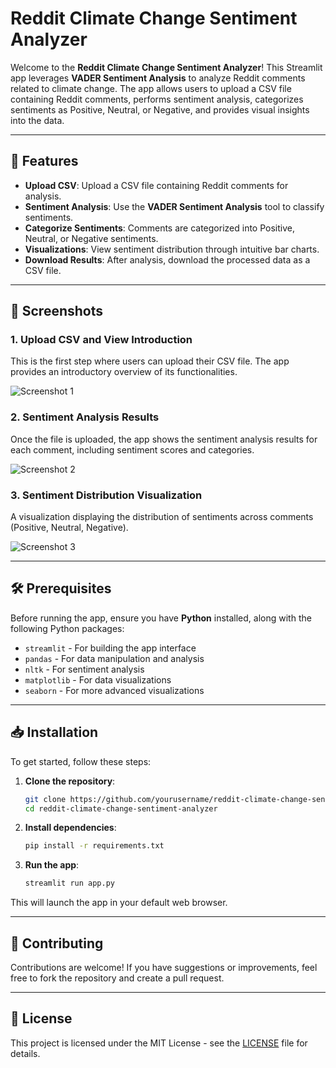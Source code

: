 # Reddit Climate Change Sentiment Analyzer

Welcome to the **Reddit Climate Change Sentiment Analyzer**! This Streamlit app leverages **VADER Sentiment Analysis** to analyze Reddit comments related to climate change. The app allows users to upload a CSV file containing Reddit comments, performs sentiment analysis, categorizes sentiments as Positive, Neutral, or Negative, and provides visual insights into the data.

---

## 🚀 Features

- **Upload CSV**: Upload a CSV file containing Reddit comments for analysis.
- **Sentiment Analysis**: Use the **VADER Sentiment Analysis** tool to classify sentiments.
- **Categorize Sentiments**: Comments are categorized into Positive, Neutral, or Negative sentiments.
- **Visualizations**: View sentiment distribution through intuitive bar charts.
- **Download Results**: After analysis, download the processed data as a CSV file.

---

## 📸 Screenshots

### 1. Upload CSV and View Introduction
This is the first step where users can upload their CSV file. The app provides an introductory overview of its functionalities.

![Screenshot 1](screenshots/screenshot1.png)

### 2. Sentiment Analysis Results
Once the file is uploaded, the app shows the sentiment analysis results for each comment, including sentiment scores and categories.

![Screenshot 2](screenshots/screenshot2.png)

### 3. Sentiment Distribution Visualization
A visualization displaying the distribution of sentiments across comments (Positive, Neutral, Negative).

![Screenshot 3](screenshots/screenshot3.png)

---

## 🛠️ Prerequisites

Before running the app, ensure you have **Python** installed, along with the following Python packages:

- `streamlit` - For building the app interface
- `pandas` - For data manipulation and analysis
- `nltk` - For sentiment analysis
- `matplotlib` - For data visualizations
- `seaborn` - For more advanced visualizations

---

## 📥 Installation

To get started, follow these steps:

1. **Clone the repository**:

    ```bash
    git clone https://github.com/yourusername/reddit-climate-change-sentiment-analyzer.git
    cd reddit-climate-change-sentiment-analyzer
    ```

2. **Install dependencies**:

    ```bash
    pip install -r requirements.txt
    ```

3. **Run the app**:

    ```bash
    streamlit run app.py
    ```

This will launch the app in your default web browser.

---

## 💬 Contributing

Contributions are welcome! If you have suggestions or improvements, feel free to fork the repository and create a pull request.

---

## 📄 License

This project is licensed under the MIT License - see the [LICENSE](LICENSE) file for details.
